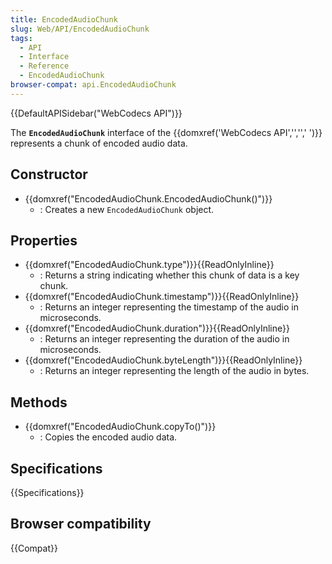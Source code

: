 ```yaml
---
title: EncodedAudioChunk
slug: Web/API/EncodedAudioChunk
tags:
  - API
  - Interface
  - Reference
  - EncodedAudioChunk
browser-compat: api.EncodedAudioChunk
---
```

{{DefaultAPISidebar("WebCodecs API")}}

The **`EncodedAudioChunk`** interface of the {{domxref('WebCodecs API','','',' ')}} represents a chunk of encoded audio data.

## Constructor

- {{domxref("EncodedAudioChunk.EncodedAudioChunk()")}}
  - : Creates a new `EncodedAudioChunk` object.

## Properties

- {{domxref("EncodedAudioChunk.type")}}{{ReadOnlyInline}}
  - : Returns a string indicating whether this chunk of data is a key chunk.
- {{domxref("EncodedAudioChunk.timestamp")}}{{ReadOnlyInline}}
  - : Returns an integer representing the timestamp of the audio in microseconds.
- {{domxref("EncodedAudioChunk.duration")}}{{ReadOnlyInline}}
  - : Returns an integer representing the duration of the audio in microseconds.
- {{domxref("EncodedAudioChunk.byteLength")}}{{ReadOnlyInline}}
  - : Returns an integer representing the length of the audio in bytes.


## Methods

- {{domxref("EncodedAudioChunk.copyTo()")}}
  - : Copies the encoded audio data.


## Specifications

{{Specifications}}

## Browser compatibility

{{Compat}}

